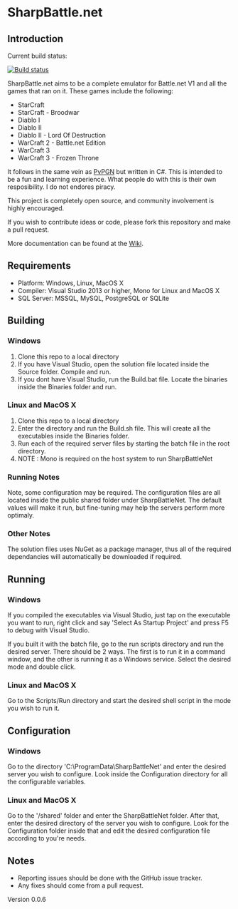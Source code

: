 # SharpBattle.net

## Introduction

Current build status:

[![Build status](https://ci.appveyor.com/api/projects/status/u180fx2lfy7bbesr)](https://ci.appveyor.com/project/wpieterse/sharpbattlenet)

SharpBattle.net aims to be a complete emulator for Battle.net V1 and all the games that ran on it. These games
include the following:

 + StarCraft
 + StarCraft - Broodwar
 + Diablo I
 + Diablo II
 + Diablo II - Lord Of Destruction
 + WarCraft 2 - Battle.net Edition
 + WarCraft 3
 + WarCraft 3 - Frozen Throne

It follows in the same vein as [PvPGN](http://pvpgn.berlios.de/) but written in C#. This is intended to be a fun
and learning experience. What people do with this is their own resposibility. I do not endores piracy.

This project is completely open source, and community involvement is highly encouraged.

If you wish to contribute ideas or code, please fork this repository and make a pull request.

More documentation can be found at the [Wiki](https://github.com/wpieterse/SharpBattleNet/wiki).

## Requirements

 + Platform: Windows, Linux, MacOS X
 + Compiler: Visual Studio 2013 or higher, Mono for Linux and MacOS X
 + SQL Server: MSSQL, MySQL, PostgreSQL or SQLite

## Building

### Windows

 1. Clone this repo to a local directory
 2. If you have Visual Studio, open the solution file located inside the Source folder. Compile and run.
 3. If you dont have Visual Studio, run the Build.bat file. Locate the binaries inside the Binaries folder and run.

### Linux and MacOS X

 1. Clone this repo to a local directory
 2. Enter the directory and run the Build.sh file. This will create all the executables inside the Binaries folder.
 3. Run each of the required server files by starting the batch file in the root directory.
 4. NOTE : Mono is required on the host system to run SharpBattleNet

### Running Notes

Note, some configuration may be required. The configuration files are all located inside the public shared folder
under SharpBattleNet. The default values will make it run, but fine-tuning may help the servers perform more optimaly.

### Other Notes

The solution files uses NuGet as a package manager, thus all of the required dependancies will automatically be 
downloaded if required.

## Running

### Windows

If you compiled the executables via Visual Studio, just tap on the executable you want to run, right click and say
'Select As Startup Project' and press F5 to debug with Visual Studio.

If you built it with the batch file, go to the run scripts directory and run the desired server. There should be
2 ways. The first is to run it in a command window, and the other is running it as a Windows service. Select the
desired mode and double click.

### Linux and MacOS X

Go to the Scripts/Run directory and start the desired shell script in the mode you wish to run it.

## Configuration

### Windows

Go to the directory 'C:\ProgramData\SharpBattleNet' and enter the desired server you wish to configure. Look inside
the Configuration directory for all the configurable variables.

### Linux and MacOS X

Go to the '/shared' folder and enter the SharpBattleNet folder. After that, enter the desired directory of the server
you wish to configure. Look for the Configuration folder inside that and edit the desired configuration file according
to you're needs.

## Notes

 + Reporting issues should be done with the GitHub issue tracker.
 + Any fixes should come from a pull request.

Version 0.0.6

